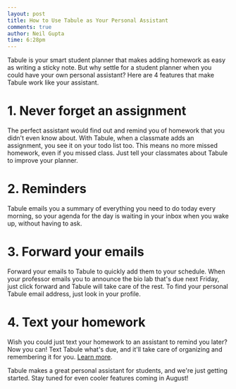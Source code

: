 ```yaml
---
layout: post
title: How to Use Tabule as Your Personal Assistant
comments: true
author: Neil Gupta
time: 6:28pm
---
```


Tabule is your smart student planner that makes adding homework as easy as writing a sticky note. But why settle for a student planner when you could have your own personal assistant? Here are 4 features that make Tabule work like your assistant.

# 1. Never forget an assignment

The perfect assistant would find out and remind you of homework that you didn't even know about. With Tabule, when a classmate adds an assignment, you see it on your todo list too. This means no more missed homework, even if you missed class. Just tell your classmates about Tabule to improve your planner.

# 2. Reminders

Tabule emails you a summary of everything you need to do today every morning, so your agenda for the day is waiting in your inbox when you wake up, without having to ask.

# 3. Forward your emails

Forward your emails to Tabule to quickly add them to your schedule. When your professor emails you to announce the bio lab that's due next Friday, just click forward and Tabule will take care of the rest. To find your personal Tabule email address, just look in your profile.

# 4. Text your homework

Wish you could just text your homework to an assistant to remind you later? Now you can! Text Tabule what's due, and it'll take care of organizing and remembering it for you. [Learn more](http://blog.tabuleapp.com/2013/01/25/tabule-for-sms/).

Tabule makes a great personal assistant for students, and we're just getting started. Stay tuned for even cooler features coming in August!